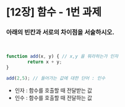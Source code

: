[12장] 함수 - 1번 과제
======================

###  아래의 빈칸과 서로의 차이점을 서술하시오.

<br>

```JavaScript
function add(x, y) { // x,y 을 뭐라하는가 인자
		return x + y;
}

add(2,5); // 들어가는 값에 대한 단어 : 인수
```

- 인자 : 함수를 호출할 때 전달받는 값
- 인수 : 함수를 호출할 때 전달하는 값